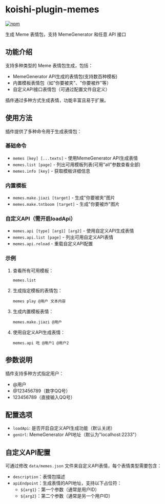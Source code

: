 # koishi-plugin-memes

[![npm](https://img.shields.io/npm/v/koishi-plugin-memes?style=flat-square)](https://www.npmjs.com/package/koishi-plugin-memes)

生成 Meme 表情包，支持 MemeGenerator 和任意 API 接口

## 功能介绍

支持多种类型的 Meme 表情包生成，包括：

- MemeGenerator API生成的表情包(支持数百种模板)
- 内置模板表情包（如"你要被夹"、"你要被炸"等）
- 自定义API接口表情包（可通过配置文件自定义）

插件通过多种方式生成表情，功能丰富且易于扩展。

## 使用方法

插件提供了多种命令用于生成表情包：

### 基础命令

- `memes [key] [...texts]` - 使用MemeGenerator API生成表情
- `memes.list [page]` - 列出可用模板列表(可用"all"参数查看全部)
- `memes.info [key]` - 获取模板详细信息

### 内置模板

- `memes.make.jiazi [target]` - 生成"你要被夹"图片
- `memes.make.tntboom [target]` - 生成"你要被炸"图片

### 自定义API（需开启loadApi）

- `memes.api [type] [arg1] [arg2]` - 使用自定义API生成表情
- `memes.api.list [page]` - 列出可用自定义API表情
- `memes.api.reload` - 重载自定义API配置

### 示例

1. 查看所有可用模板：

   ```text
   memes.list
   ```

2. 生成指定模板的表情包：

   ```text
   memes play @用户 文本内容
   ```

3. 生成内置模板表情：

   ```text
   memes.make.jiazi @用户
   ```

4. 使用自定义API生成表情：

   ```text
   memes.api 吃 @用户1 @用户2
   ```

## 参数说明

插件支持多种方式指定用户：

- @用户
- @123456789（数字QQ号）
- 123456789（直接输入QQ号）

## 配置选项

- `loadApi`: 是否开启自定义API生成功能（默认关闭）
- `genUrl`: MemeGenerator API地址（默认为"localhost:2233"）

## 自定义API配置

可通过修改 `data/memes.json` 文件来自定义API表情，每个表情类型需要包含：

- `description`：表情包描述
- `apiEndpoint`：生成表情的API地址，支持以下占位符：
  - `${arg1}`：第一个参数（通常是用户ID）
  - `${arg2}`：第二个参数（通常是另一个用户ID）
